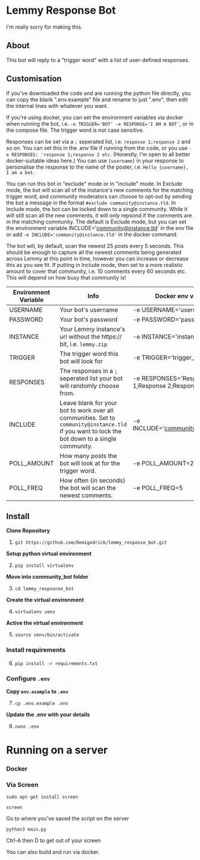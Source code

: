 # Lemmy Response Bot
I'm really sorry for making this.

## About
This bot will reply to a "trigger word" with a list of user-defined responses. 

## Customisation
If you've downloaded the code and are running the python file directly, you can copy the blank ".env.example" file and rename to just ".env", then edit the internal lines with whatever you want.

If you're using docker, you can set the environment variables via docker when running the bot, i.e. `-e TRIGGER='BOT' -e RESPONSE='I AM A BOT'`, or in the compose file. The trigger word is not case sensitive.

Responses can be set via a `;` seperated list, i.e. `response 1;response 2` and so on. You can set this in the .env file if running from the code, or you use `-e RESPONSES: 'response 1;response 2 etc`. (Honestly, I'm open to all better docker-suitable ideas here.) You can use `{username}` in your response to personalise the response to the name of the poster, i.e. `Hello {username}, I am a bot.`

You can run this bot in "exclude" mode or in "include" mode. In Exclude mode, the bot will scan all of the instance's new comments for the matching trigger word, and community moderators can choose to opt-out by sending the bot a message in the format `#exclude community@instance.tld`. In Include mode, the bot can be locked down to a single community. While it will still scan all the new comments, it will only repsond if the comments are in the matching community. The default is Exclude mode, but you can set the environment variable INCLUDE='community@instance.tld' in the env file or add `-e INCLUDE='community@instance.tld'` in the docker command.

The bot will, by default, scan the newest 25 posts every 5 seconds. This should be enough to capture all the newest comments being generated across Lemmy at this point in time, however you can increase or decrease this as you see fit. If putting in Include mode, then set to a more realistic amount to cover that community, i.e. 10 comments every 60 seconds etc. This will depend on how busy that community is!

| Environment Variable    | Info | Docker env variable |
| -------- | ------- | ------- |
| USERNAME  | Your bot's username    |  -e USERNAME='username' |
| PASSWORD | Your bot's password     |  -e PASSWORD='password' |
| INSTANCE    | Your Lemmy instance's url without the https:// bit, i.e. `lemmy.zip`    |   -e INSTANCE='instance.tld' |
| TRIGGER   | The trigger word this bot will look for   | -e TRIGGER='trigger_word' |
| RESPONSES | The responses in a `;` seperated list your bot will randomly choose from. | -e RESPONSES='Response 1;Response 2;Response 3' |
| INCLUDE   | Leave blank for your bot to work over all communities. Set to `community@instance.tld` if you want to lock the bot down to a single community. | -e INCLUDE='community@instance.tld' |
| POLL_AMOUNT   | How many posts the bot will look at for the trigger word. | -e POLL_AMOUNT=25 |
| POLL_FREQ | How often (in seconds) the bot will scan the newest comments. | -e POLL_FREQ=5 |



## Install

**Clone Repository**

1. `git https://github.com/Demigodrick/lemmy_response_bot.git`

**Setup python virtual environment**

2. `pip install virtualenv`

**Move into community_bot folder**

3. `cd lemmy_respsonse_bot`

**Create the virtual environment**

4. `virtualenv venv`

**Active the virtual environment**

5. `source venv/bin/activate`

### Install requirements

6. `pip install -r requirements.txt`

### Configure `.env`
**Copy `env.example` to `.env`**

7. `cp .env.example .env`

**Update the .env with your details**

8. `nano .env`

# Running on a server

### Docker



### Via Screen

`sudo apt-get install screen`

`screen `

Go to where you've saved the script on the server

`python3 main.py`

Ctrl-A then D to get out of your screen

You can also build and run via docker.
